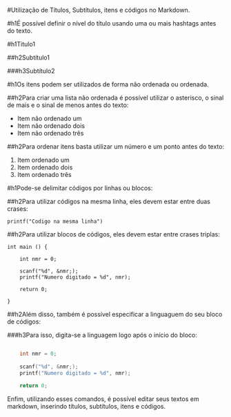 #Utilização de Títulos, Subtítulos, itens e códigos no Markdown.

#h1É possível definir o nível do título usando uma ou mais hashtags antes do texto.

#h1Titulo1

##h2Subtítulo1

###h3Subtítulo2


#h1Os itens podem ser utilizados de forma não ordenada ou ordenada.

##h2Para criar uma lista não ordenada é possível utilizar o asterisco, o sinal de mais e o sinal de menos antes do texto:

* Item não ordenado um
* Item não ordenado dois
* Item não ordenado três

##h2Para ordenar itens basta utilizar um número e um ponto antes do texto:

1. Item ordenado um
2. Item ordenado dois
3. Item ordenado três


#h1Pode-se delimitar códigos por linhas ou blocos:

##h2Para utilizar códigos na mesma linha, eles devem estar entre duas crases:

`printf("Codigo na mesma linha")`


##h2Para utilizar blocos de códigos, eles devem estar entre crases triplas:

``` 
int main () {

	int nmr = 0;
	
	scanf("%d", &nmr;);
	printf("Numero digitado = %d", nmr);
	
	return 0;	

}
```

##h2Além disso, também é possível especificar a linguaguem do seu bloco de códigos:

###h3Para isso, digita-se a linguagem logo após o início do bloco:

```c int main () {

	int nmr = 0;
	
	scanf("%d", &nmr;);
	printf("Numero digitado = %d", nmr);
	
	return 0; 

```

Enfim, utilizando esses comandos, é possível editar seus textos em markdown, inserindo títulos, subtítulos, itens e códigos.

